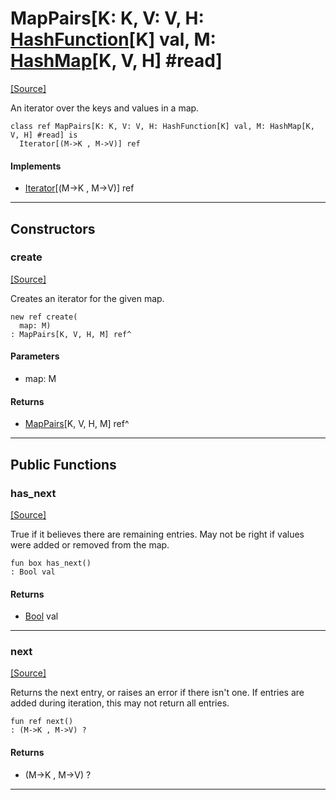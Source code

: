 # MapPairs\[K: K, V: V, H: [HashFunction](collections-HashFunction.md)\[K\] val, M: [HashMap](collections-HashMap.md)\[K, V, H\] #read\]
<span class="source-link">[[Source]](src/collections/map.md#L443)</span>

An iterator over the keys and values in a map.


```pony
class ref MapPairs[K: K, V: V, H: HashFunction[K] val, M: HashMap[K, V, H] #read] is
  Iterator[(M->K , M->V)] ref
```

#### Implements

* [Iterator](builtin-Iterator.md)\[(M->K , M->V)\] ref

---

## Constructors

### create
<span class="source-link">[[Source]](src/collections/map.md#L452)</span>


Creates an iterator for the given map.


```pony
new ref create(
  map: M)
: MapPairs[K, V, H, M] ref^
```
#### Parameters

*   map: M

#### Returns

* [MapPairs](collections-MapPairs.md)\[K, V, H, M\] ref^

---

## Public Functions

### has_next
<span class="source-link">[[Source]](src/collections/map.md#L458)</span>


True if it believes there are remaining entries. May not be right if values
were added or removed from the map.


```pony
fun box has_next()
: Bool val
```

#### Returns

* [Bool](builtin-Bool.md) val

---

### next
<span class="source-link">[[Source]](src/collections/map.md#L465)</span>


Returns the next entry, or raises an error if there isn't one. If entries
are added during iteration, this may not return all entries.


```pony
fun ref next()
: (M->K , M->V) ?
```

#### Returns

* (M->K , M->V) ?

---

